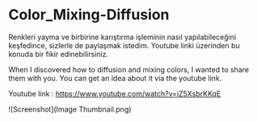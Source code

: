# Color_Mixing-Diffusion

Renkleri yayma ve birbirine karıştırma işleminin nasıl yapılabileceğini keşfedince, sizlerle de paylaşmak istedim. 
Youtube linki üzerinden bu konuda bir fikir edinebilirsiniz.

When I discovered how to diffusion and mixing colors, I wanted to share them with you.
You can get an idea about it via the youtube link.

Youtube link : https://www.youtube.com/watch?v=iZ5XsbrKKqE

![Screenshot](Image Thumbnail.png)

